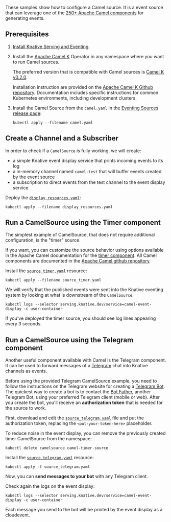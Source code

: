 These samples show how to configure a Camel source. It is a event source that
can leverage one of the
[250+ Apache Camel components](https://github.com/apache/camel/tree/master/components)
for generating events.

## Prerequisites

1. [Install Knative Serving and Eventing](../../../install).

1. Install the [Apache Camel K](https://github.com/apache/camel-k) Operator in
   any namespace where you want to run Camel sources.

   The preferred version that is compatible with Camel sources is
   [Camel K v0.2.0](https://github.com/apache/camel-k/releases/tag/0.2.0).

   Installation instruction are provided on the
   [Apache Camel K Github repository](https://github.com/apache/camel-k#installation).
   Documentation includes specific instructions for common Kubernetes
   environments, including development clusters.

1. Install the Camel Source from the `camel.yaml` in the
   [Eventing Sources release page](https://github.com/knative/eventing-contrib/releases):

   ```shell
   kubectl apply --filename camel.yaml
   ```

## Create a Channel and a Subscriber

In order to check if a `CamelSource` is fully working, we will create:

- a simple Knative event display service that prints incoming events to its log
- a in-memory channel named `camel-test` that will buffer events created by the
  event source
- a subscription to direct events from the test channel to the event display
  service

Deploy the [`display_resources.yaml`](./display_resources.yaml):

```shell
kubectl apply --filename display_resources.yaml
```

## Run a CamelSource using the Timer component

The simplest example of CamelSource, that does not require additional
configuration, is the "timer" source.

If you want, you can customize the source behavior using options available in
the Apache Camel documentation for the
[timer component](https://github.com/apache/camel/blob/master/components/camel-timer/src/main/docs/timer-component.adoc).
All Camel components are documented in the
[Apache Camel github repository](https://github.com/apache/camel/tree/master/components).

Install the [`source_timer.yaml`](source_timer.yaml) resource:

```shell
kubectl apply --filename source_timer.yaml
```

We will verify that the published events were sent into the Knative eventing
system by looking at what is downstream of the `CamelSource`.

```shell
kubectl logs --selector serving.knative.dev/service=camel-event-display -c user-container
```

If you've deployed the timer source, you should see log lines appearing every 3
seconds.

## Run a CamelSource using the Telegram component

Another useful component available with Camel is the Telegram component. It can
be used to forward messages of a [Telegram](https://telegram.org/) chat into
Knative channels as events.

Before using the provided Telegram CamelSource example, you need to follow the
instructions on the Telegram website for creating a
[Telegram Bot](https://core.telegram.org/bots). The quickest way to create a bot
is to contact the [Bot Father](https://telegram.me/botfather), another Telegram
Bot, using your preferred Telegram client (mobile or web). After you create the
bot, you'll receive an **authorization token** that is needed for the source to
work.

First, download and edit the [`source_telegram.yaml`](source_telegram.yaml) file
and put the authorization token, replacing the `<put-your-token-here>`
placeholder.

To reduce noise in the event display, you can remove the previously created
timer CamelSource from the namespace:

```shell
kubectl delete camelsource camel-timer-source
```

Install the [`source_telegram.yaml`](source_telegram.yaml) resource:

```shell
kubectl apply -f source_telegram.yaml
```

Now, you can **send messages to your bot** with any Telegram client.

Check again the logs on the event display:

```shell
kubectl logs --selector serving.knative.dev/service=camel-event-display -c user-container
```

Each message you send to the bot will be printed by the event display as a
cloudevent.
